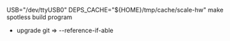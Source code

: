 
USB="/dev/ttyUSB0" DEPS_CACHE="${HOME}/tmp/cache/scale-hw" make spotless build program

- upgrade git => --reference-if-able
